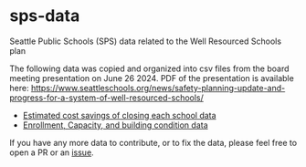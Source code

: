 # sps-data

Seattle Public Schools (SPS) data related to the Well Resourced Schools plan

The following data was copied and organized into csv files from the board meeting presentation on June 26 2024. PDF of the presentation is available here: https://www.seattleschools.org/news/safety-planning-update-and-progress-for-a-system-of-well-resourced-schools/
- [Estimated cost savings of closing each school data](https://raw.githubusercontent.com/sparrc/sps-data/main/sps-es-school-data-june-2024-closing-cost-savings.csv)
- [Enrollment, Capacity, and building condition data](https://raw.githubusercontent.com/sparrc/sps-data/main/sps-es-school-data-june-2024.csv)

If you have any more data to contribute, or to fix the data, please feel free to open a PR or an [issue](https://github.com/sparrc/sps-data/issues/new).
